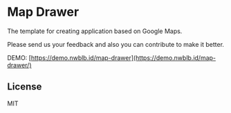 # Map Drawer

The template for creating application based on Google Maps.

Please send us your feedback and also you can contribute to make it better.

DEMO: [https://demo.nwblb.id/map-drawer](https://demo.nwblb.id/map-drawer/)

License
----
MIT
